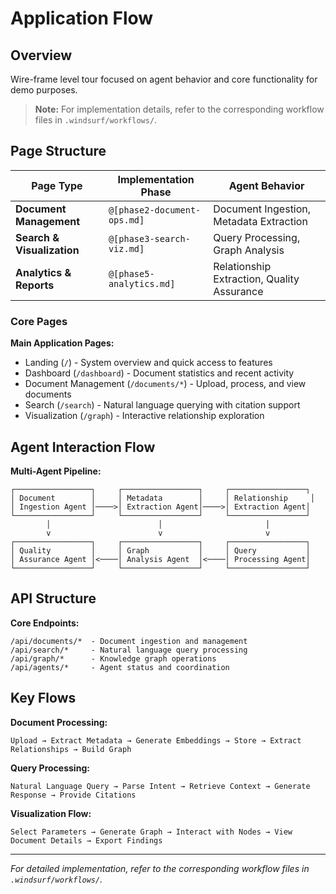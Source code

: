 # Application Flow

## Overview
Wire-frame level tour focused on agent behavior and core functionality for demo purposes.

> **Note:** For implementation details, refer to the corresponding workflow files in `.windsurf/workflows/`.

## Page Structure

| Page Type | Implementation Phase | Agent Behavior |
|-----------|----------------------|----------------|
| **Document Management** | `@[phase2-document-ops.md]` | Document Ingestion, Metadata Extraction |
| **Search & Visualization** | `@[phase3-search-viz.md]` | Query Processing, Graph Analysis |
| **Analytics & Reports** | `@[phase5-analytics.md]` | Relationship Extraction, Quality Assurance |

### Core Pages

**Main Application Pages:**
- Landing (`/`) - System overview and quick access to features
- Dashboard (`/dashboard`) - Document statistics and recent activity
- Document Management (`/documents/*`) - Upload, process, and view documents
- Search (`/search`) - Natural language querying with citation support
- Visualization (`/graph`) - Interactive relationship exploration

## Agent Interaction Flow

**Multi-Agent Pipeline:**
```
┌─────────────────┐     ┌─────────────────┐     ┌─────────────────┐
│ Document        │     │ Metadata        │     │ Relationship     │
│ Ingestion Agent │────>│ Extraction Agent│────>│ Extraction Agent│
└─────────────────┘     └─────────────────┘     └─────────────────┘
        │                        │                       │
        v                        v                       v
┌─────────────────┐     ┌─────────────────┐     ┌─────────────────┐
│ Quality         │     │ Graph           │     │ Query           │
│ Assurance Agent │<────│ Analysis Agent  │<────│ Processing Agent│
└─────────────────┘     └─────────────────┘     └─────────────────┘
```

## API Structure

**Core Endpoints:**
```
/api/documents/*  - Document ingestion and management
/api/search/*     - Natural language query processing
/api/graph/*      - Knowledge graph operations
/api/agents/*     - Agent status and coordination
```

## Key Flows

**Document Processing:**
```
Upload → Extract Metadata → Generate Embeddings → Store → Extract Relationships → Build Graph
```

**Query Processing:**
```
Natural Language Query → Parse Intent → Retrieve Context → Generate Response → Provide Citations
```

**Visualization Flow:**
```
Select Parameters → Generate Graph → Interact with Nodes → View Document Details → Export Findings
```

---

*For detailed implementation, refer to the corresponding workflow files in `.windsurf/workflows/`.*
